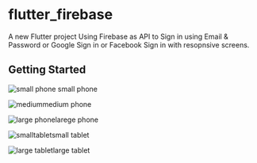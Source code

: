 # flutter_firebase

A new Flutter project Using Firebase as API to Sign in using Email & Password or Google Sign in or Facebook Sign in  with resopnsive screens.

## Getting Started

![small phone](https://user-images.githubusercontent.com/66167521/153732909-6d6ce674-b2d3-4a28-ac00-c90d21d54842.png) small phone

![medium](https://user-images.githubusercontent.com/66167521/153732914-0d084ce4-f4c9-4a74-916e-48b5480e5c3d.png)medium phone

![large phone](https://user-images.githubusercontent.com/66167521/153732920-2817214b-4ce1-4971-81f5-3bbb348c065c.png)larege phone

![smalltablet](https://user-images.githubusercontent.com/66167521/153732930-446d56b0-7d3e-4380-92ca-07a48696ef2a.png)small tablet

![large tablet](https://user-images.githubusercontent.com/66167521/153732938-e5440438-d502-4e40-9a5c-f9debe9f115d.png)large tablet

